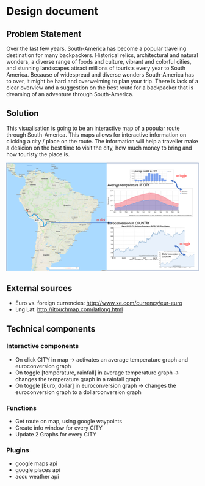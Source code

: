# Design document


## Problem Statement
Over the last few years, South-America has become a popular traveling destination for many backpackers. Historical relics, architectural and natural wonders, a diverse range of foods and culture, vibrant and colorful cities, and stunning landscapes attract millions of tourists every year to South America. Because of widespread and diverse wonders South-America has to over, it might be hard and overwelming to plan your trip. There is lack of a clear overview and a suggestion on the best route for a backpacker that is dreaming of an adventure through South-America.

## Solution
This visualisation is going to be an interactive map of a popular route through South-America. This maps allows for interactive information on clicking a city / place on the route. The information will help a traveller make a desicion on the best time to visit the city, how much money to bring and how touristy the place is.


![alt text](Doc/GeneralIdea.png "General Idea For Project Proposal")

## External sources
- Euro vs. foreign currencies: http://www.xe.com/currency/eur-euro
- Lng Lat: http://itouchmap.com/latlong.html

## Technical components
### Interactive components
- On click CITY in map -> activates an average temperature graph and euroconversion graph
- On toggle [temperature, rainfall] in average temperature graph -> changes the temperature graph in a rainfall graph
- On toggle [Euro, dollar] in euroconversion graph -> changes the euroconversion graph to a dollarconversion graph

### Functions
- Get route on map, using google waypoints
- Create info window for every CITY
- Update 2 Graphs for every CITY

### Plugins
- google maps api
- google places api
- accu weather api
